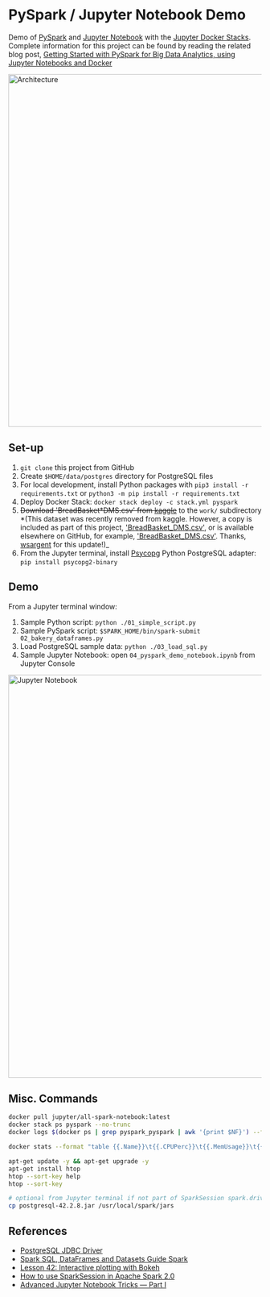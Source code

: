 # PySpark / Jupyter Notebook Demo

Demo of [PySpark](http://spark.apache.org/docs/2.4.0/api/python/pyspark.html) and [Jupyter Notebook](http://jupyter.org/) with the [Jupyter Docker Stacks](https://jupyter-docker-stacks.readthedocs.io/en/latest/). Complete information for this project can be found by reading the related blog post, [Getting Started with PySpark for Big Data Analytics, using Jupyter Notebooks and Docker
](http://wp.me/p1RD28-61V)

<img src="https://programmaticponderings.files.wordpress.com/2018/11/pysparkdocker1.png" alt="Architecture" width="700"/>

## Set-up

1. `git clone` this project from GitHub
2. Create `$HOME/data/postgres` directory for PostgreSQL files
3. For local development, install Python packages with `pip3 install -r requirements.txt` or `python3 -m pip install -r requirements.txt`
4. Deploy Docker Stack: `docker stack deploy -c stack.yml pyspark`
5. <del>Download 'BreadBasket*DMS.csv' from [kaggle](https://www.kaggle.com/xvivancos/transactions-from-a-bakery)</del> to the `work/` subdirectory *(This dataset was recently removed from kaggle. However, a copy is included as part of this project, ['BreadBasket_DMS.csv'](/work/BreadBasket_DMS.csv), or is available elsewhere on GitHub, for example, ['BreadBasket_DMS.csv'](https://github.com/prasertcbs/basic-dataset/blob/master/BreadBasket_DMS.csv). Thanks, [wsargent](https://github.com/wsargent) for this update!)\_
6. From the Jupyter terminal, install [Psycopg](http://initd.org/psycopg/docs/install.html#) Python PostgreSQL adapter: `pip install psycopg2-binary`

## Demo

From a Jupyter terminal window:

1. Sample Python script: `python ./01_simple_script.py`
2. Sample PySpark script: `$SPARK_HOME/bin/spark-submit 02_bakery_dataframes.py`
3. Load PostgreSQL sample data: `python ./03_load_sql.py`
4. Sample Jupyter Notebook: open `04_pyspark_demo_notebook.ipynb` from Jupyter Console

<img src="https://programmaticponderings.files.wordpress.com/2018/11/pyspark_article_11_notebook.png" alt="Jupyter Notebook" width="800"/>

## Misc. Commands

```bash
docker pull jupyter/all-spark-notebook:latest
docker stack ps pyspark --no-trunc
docker logs $(docker ps | grep pyspark_pyspark | awk '{print $NF}') --follow

docker stats --format "table {{.Name}}\t{{.CPUPerc}}\t{{.MemUsage}}\t{{.MemPerc}}"

apt-get update -y && apt-get upgrade -y
apt-get install htop
htop --sort-key help
htop --sort-key

# optional from Jupyter terminal if not part of SparkSession spark.driver.extraClassPath
cp postgresql-42.2.8.jar /usr/local/spark/jars
```

## References

- [PostgreSQL JDBC Driver](https://jdbc.postgresql.org/download.html)
- [Spark SQL, DataFrames and Datasets Guide Spark](https://spark.apache.org/docs/latest/sql-programming-guide.html#jdbc-to-other-databases)
- [Lesson 42: Interactive plotting with Bokeh](http://justinbois.github.io/bootcamp/2017/lessons/l42_bokeh.html)
- [How to use SparkSession in Apache Spark 2.0](https://databricks.com/blog/2016/08/15/how-to-use-sparksession-in-apache-spark-2-0.html)
- [Advanced Jupyter Notebook Tricks — Part I](https://blog.dominodatalab.com/lesser-known-ways-of-using-notebooks/)

